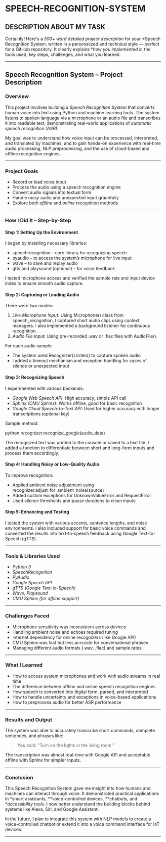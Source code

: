 # SPEECH-RECOGNITION-SYSTEM

## DESCRIPTION ABOUT MY TASK

Certainly! Here's a *500+ word detailed project description* for your *Speech Recognition System, written in a personalized and technical style — perfect for a GitHub repository. It clearly explains **how you implemented it*, the tools used, key steps, challenges, and what you learned.

---

##   Speech Recognition System – Project Description

###  Overview

This project involves building a *Speech Recognition System* that converts human voice into text using Python and machine learning tools. The system listens to spoken language via a microphone or an audio file and transcribes it into readable text, demonstrating real-world applications of *automatic speech recognition (ASR)*.

My goal was to understand how voice input can be processed, interpreted, and translated by machines, and to gain hands-on experience with real-time audio processing, NLP preprocessing, and the use of cloud-based and offline recognition engines.

---

###  Project Goals

* Record or load voice input
* Process the audio using a speech recognition engine
* Convert audio signals into textual form
* Handle noisy audio and unexpected input gracefully
* Explore both *offline* and *online* recognition methods

---

###  How I Did It – Step-by-Step

####  Step 1: Setting Up the Environment

I began by installing necessary libraries:

* speechrecognition – core library for recognizing speech
* pyaudio – to access the system’s microphone for live input
* wave – to save and replay audio
* gtts and playsound (optional) – for voice feedback

I tested microphone access and verified the sample rate and input device index to ensure smooth audio capture.

####  Step 2: Capturing or Loading Audio

There were two modes:

1. *Live Microphone Input:* Using Microphone() class from speech_recognition, I captured short audio clips using context managers. I also implemented a background listener for continuous recognition.
2. *Audio File Input:* Using pre-recorded .wav or .flac files with AudioFile().

For each audio sample:

* The system used Recognizer().listen() to capture spoken audio
* I added a timeout mechanism and exception handling for cases of silence or unexpected input

####  Step 3: Recognizing Speech

I experimented with various backends:

* *Google Web Speech API*: High accuracy, simple API call
* *Sphinx (CMU Sphinx)*: Works offline, good for basic recognition
* *Google Cloud Speech-to-Text API*: Used for higher accuracy with longer transcriptions (optional key)

Sample method:

python
recognizer.recognize_google(audio_data)


The recognized text was printed to the console or saved to a text file. I added a function to differentiate between short and long-form inputs and process them accordingly.

####  Step 4: Handling Noisy or Low-Quality Audio

To improve recognition:

* Applied ambient noise adjustment using recognizer.adjust_for_ambient_noise(source)
* Added custom exceptions for UnknownValueError and RequestError
* Used silence thresholds and pause durations to clean inputs

####  Step 5: Enhancing and Testing

I tested the system with various accents, sentence lengths, and noise environments. I also included support for basic voice commands and converted the results into text-to-speech feedback using Google Text-to-Speech (gTTS).

---

###  Tools & Libraries Used

* *Python 3*
* *SpeechRecognition*
* *PyAudio*
* *Google Speech API*
* *gTTS (Google Text-to-Speech)*
* *Wave, Playsound*
* *CMU Sphinx (for offline support)*

---

###  Challenges Faced

* Microphone sensitivity was inconsistent across devices
* Handling ambient noise and echoes required tuning
* Internet dependency for online recognizers (like Google API)
* CMU Sphinx was fast but less accurate for conversational phrases
* Managing different audio formats (.wav, .flac) and sample rates

---

###  What I Learned

* How to access system microphones and work with audio streams in real time
* The difference between offline and online speech recognition engines
* How speech is converted into digital form, parsed, and interpreted
* How to handle uncertainty and exceptions in voice-based applications
* How to preprocess audio for better ASR performance

---

###  Results and Output

The system was able to accurately transcribe short commands, complete sentences, and phrases like:

> *You said:* "Turn on the lights in the living room."

The transcription was almost real-time with Google API and acceptable offline with Sphinx for simpler inputs.

---

###  Conclusion

This Speech Recognition System gave me insight into how humans and machines can interact through voice. It demonstrated practical applications in *smart assistants, **voice-controlled devices, **chatbots, and **accessibility tools*. I now better understand the building blocks behind systems like Alexa, Siri, and Google Assistant.

In the future, I plan to integrate this system with NLP models to create a voice-controlled chatbot or extend it into a voice command interface for IoT devices.

---




